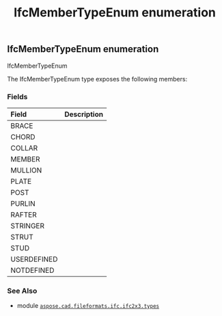 ﻿---
title: IfcMemberTypeEnum enumeration
second_title: Aspose.CAD for Python via .NET API References
description: 
type: docs
weight: 2520
url: /python-net/aspose.cad.fileformats.ifc.ifc2x3.types/ifcmembertypeenum/
is_root: false
---

## IfcMemberTypeEnum enumeration

IfcMemberTypeEnum



The IfcMemberTypeEnum type exposes the following members:

### Fields
| Field | Description |
| :- | :- |
| BRACE |  |
| CHORD |  |
| COLLAR |  |
| MEMBER |  |
| MULLION |  |
| PLATE |  |
| POST |  |
| PURLIN |  |
| RAFTER |  |
| STRINGER |  |
| STRUT |  |
| STUD |  |
| USERDEFINED |  |
| NOTDEFINED |  |



### See Also
* module [`aspose.cad.fileformats.ifc.ifc2x3.types`](..)
